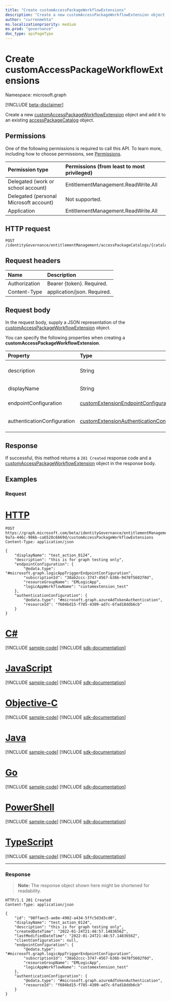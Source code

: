 ```yaml
---
title: "Create customAccessPackageWorkflowExtensions"
description: "Create a new customAccessPackageWorkflowExtension object."
author: "currenmehta"
ms.localizationpriority: medium
ms.prod: "governance"
doc_type: apiPageType
---
```


# Create customAccessPackageWorkflowExtensions
Namespace: microsoft.graph

[!INCLUDE [beta-disclaimer](../../includes/beta-disclaimer.md)]

Create a new [customAccessPackageWorkflowExtension](../resources/customaccesspackageworkflowextension.md) object and add it to an existing [accessPackageCatalog](../resources/accesspackagecatalog.md) object.  

## Permissions
One of the following permissions is required to call this API. To learn more, including how to choose permissions, see [Permissions](/graph/permissions-reference).

|Permission type|Permissions (from least to most privileged)|
|:---|:---|
|Delegated (work or school account)|EntitlementManagement.ReadWrite.All |
|Delegated (personal Microsoft account)|Not supported.|
|Application|EntitlementManagement.ReadWrite.All |

## HTTP request

<!-- {
  "blockType": "ignored"
}
-->
``` http
POST /identityGovernance/entitlementManagement/accessPackageCatalogs/{catalogId}/customAccessPackageWorkflowExtensions
```

## Request headers
|Name|Description|
|:---|:---|
|Authorization|Bearer {token}. Required.|
|Content-Type|application/json. Required.|

## Request body
In the request body, supply a JSON representation of the [customAccessPackageWorkflowExtension](../resources/customaccesspackageworkflowextension.md) object.

You can specify the following properties when creating a **customAccessPackageWorkflowExtension**.

|Property|Type|Description|
|:---|:---|:---|
|description|String|Description for the customAccessPackageWorkflowExtension object.|
|displayName|String|Display name for the customAccessPackageWorkflowExtension.|
|endpointConfiguration|[customExtensionEndpointConfiguration](../resources/customextensionendpointconfiguration.md)|The type and details for configuring the endpoint to call the logic app's workflow.|  
|authenticationConfiguration|[customExtensionAuthenticationConfiguration](../resources/customextensionauthenticationconfiguration.md)|Configuration for securing the API call to the logic app. For example, using OAuth client credentials flow.|



## Response

If successful, this method returns a `201 Created` response code and a [customAccessPackageWorkflowExtension](../resources/customaccesspackageworkflowextension.md) object in the response body.

## Examples

### Request

# [HTTP](#tab/http)
<!-- {
  "blockType": "request",
  "name": "create_customaccesspackageworkflowextension_from_"
}
-->
``` http
POST https://graph.microsoft.com/beta/identityGovernance/entitlementManagement/accessPackageCatalogs/32efb28c-9a7a-446c-986b-ca6528c6669d/customAccessPackageWorkflowExtensions
Content-Type: application/json

{ 
    "displayName": "test_action_0124", 
    "description": "this is for graph testing only", 
    "endpointConfiguration": { 
        "@odata.type": "#microsoft.graph.logicAppTriggerEndpointConfiguration", 
        "subscriptionId": "38ab2ccc-3747-4567-b36b-9478f5602f0d", 
        "resourceGroupName": "EMLogicApp", 
        "logicAppWorkflowName": "customextension_test" 
    }, 
    "authenticationConfiguration": { 
        "@odata.type": "#microsoft.graph.azureAdTokenAuthentication", 
        "resourceId": "f604bd15-f785-4309-ad7c-6fad18ddb6cb" 
    } 
} 
```
# [C#](#tab/csharp)
[!INCLUDE [sample-code](../includes/snippets/csharp/create-customaccesspackageworkflowextension-from--csharp-snippets.md)]
[!INCLUDE [sdk-documentation](../includes/snippets/snippets-sdk-documentation-link.md)]

# [JavaScript](#tab/javascript)
[!INCLUDE [sample-code](../includes/snippets/javascript/create-customaccesspackageworkflowextension-from--javascript-snippets.md)]
[!INCLUDE [sdk-documentation](../includes/snippets/snippets-sdk-documentation-link.md)]

# [Objective-C](#tab/objc)
[!INCLUDE [sample-code](../includes/snippets/objc/create-customaccesspackageworkflowextension-from--objc-snippets.md)]
[!INCLUDE [sdk-documentation](../includes/snippets/snippets-sdk-documentation-link.md)]

# [Java](#tab/java)
[!INCLUDE [sample-code](../includes/snippets/java/create-customaccesspackageworkflowextension-from--java-snippets.md)]
[!INCLUDE [sdk-documentation](../includes/snippets/snippets-sdk-documentation-link.md)]

# [Go](#tab/go)
[!INCLUDE [sample-code](../includes/snippets/go/create-customaccesspackageworkflowextension-from--go-snippets.md)]
[!INCLUDE [sdk-documentation](../includes/snippets/snippets-sdk-documentation-link.md)]

# [PowerShell](#tab/powershell)
[!INCLUDE [sample-code](../includes/snippets/powershell/create-customaccesspackageworkflowextension-from--powershell-snippets.md)]
[!INCLUDE [sdk-documentation](../includes/snippets/snippets-sdk-documentation-link.md)]

# [TypeScript](#tab/typescript)
[!INCLUDE [sample-code](../includes/snippets/typescript/create-customaccesspackageworkflowextension-from--typescript-snippets.md)]
[!INCLUDE [sdk-documentation](../includes/snippets/snippets-sdk-documentation-link.md)]

---



### Response
>**Note:** The response object shown here might be shortened for readability.
<!-- {
  "blockType": "response",
  "truncated": true,
  "@odata.type": "microsoft.graph.customAccessPackageWorkflowExtension"
}
-->
``` http
HTTP/1.1 201 Created
Content-Type: application/json

{ 
    "id": "98ffaec5-ae8e-4902-a434-5ffc5d3d3cd0", 
    "displayName": "test_action_0124",
    "description": "this is for graph testing only", 
    "createdDateTime": "2022-01-24T21:48:57.1483656Z", 
    "lastModifiedDateTime": "2022-01-24T21:48:57.1483656Z", 
    "clientConfiguration": null, 
    "endpointConfiguration": { 
        "@odata.type": "#microsoft.graph.logicAppTriggerEndpointConfiguration", 
        "subscriptionId": "38ab2ccc-3747-4567-b36b-9478f5602f0d", 
        "resourceGroupName": "EMLogicApp", 
        "logicAppWorkflowName": "customextension_test" 
    },
    "authenticationConfiguration": { 
        "@odata.type": "#microsoft.graph.azureAdTokenAuthentication", 
        "resourceId": "f604bd15-f785-4309-ad7c-6fad18ddb6cb" 
    } 
} 
```

